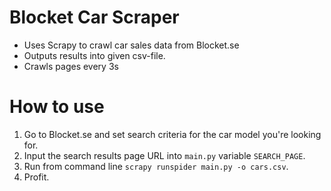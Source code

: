 # Blocket Car Scraper

- Uses Scrapy to crawl car sales data from Blocket.se
- Outputs results into given csv-file.
- Crawls pages every 3s

# How to use

1. Go to Blocket.se and set search criteria for the car model you're looking for.
2. Input the search results page URL into `main.py` variable `SEARCH_PAGE`.
3. Run from command line `scrapy runspider main.py -o cars.csv`.
4. Profit.

